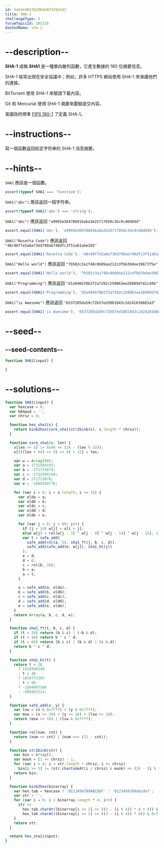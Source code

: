 ```yaml
---
id: 5eb3e4b5f629b9a07429a5d2
title: SHA-1
challengeType: 5
forumTopicId: 385326
dashedName: sha-1
---
```


# --description--

**SHA-1** 或稱 **SHA1** 是一種單向散列函數，它產生數據的 160 位摘要信息。

SHA-1 經常出現在安全協議中；例如，許多 HTTPS 網站使用 SHA-1 來保護他們的連接。

BitTorrent 使用 SHA-1 來驗證下載內容。

Git 和 Mercurial 使用 SHA-1 摘要來覈驗提交內容。

美國政府標準 [FIPS 180-1](https://rosettacode.org/wiki/SHA-1/FIPS-180-1) 了定義 SHA-1。

# --instructions--

寫一個函數返回給定字符串的 SHA-1 消息摘要。

# --hints--

`SHA1` 應該是一個函數。

```js
assert(typeof SHA1 === 'function');
```

`SHA1("abc")` 應該返回一個字符串。

```js
assert(typeof SHA1('abc') === 'string');
```

`SHA1("abc")` 應該返回 `"a9993e364706816aba3e25717850c26c9cd0d89d"`

```js
assert.equal(SHA1('abc'), 'a9993e364706816aba3e25717850c26c9cd0d89d');
```

`SHA1("Rosetta Code")` 應該返回 `"48c98f7e5a6e736d790ab740dfc3f51a61abe2b5"`

```js
assert.equal(SHA1('Rosetta Code'), '48c98f7e5a6e736d790ab740dfc3f51a61abe2b5');
```

`SHA1("Hello world")` 應該返回 `"7b502c3a1f48c8609ae212cdfb639dee39673f5e"`

```js
assert.equal(SHA1('Hello world'), '7b502c3a1f48c8609ae212cdfb639dee39673f5e');
```

`SHA1("Programming")` 應該返回 `"d1a946bf8b2f2a7292c250063ee28989d742cd4b"`

```js
assert.equal(SHA1('Programming'), 'd1a946bf8b2f2a7292c250063ee28989d742cd4b');
```

`SHA1("is Awesome")` 應該返回 `"6537205da59c72b57ed3881843c2d24103d683a3"`

```js
assert.equal(SHA1('is Awesome'), '6537205da59c72b57ed3881843c2d24103d683a3');
```

# --seed--

## --seed-contents--

```js
function SHA1(input) {

}
```

# --solutions--

```js
function SHA1(input) {
  var hexcase = 0;
  var b64pad = '';
  var chrsz = 8;

  function hex_sha1(s) {
    return binb2hex(core_sha1(str2binb(s), s.length * chrsz));
  }

  function core_sha1(x, len) {
    x[len >> 5] |= 0x80 << (24 - (len % 32));
    x[(((len + 64) >> 9) << 4) + 15] = len;

    var w = Array(80);
    var a = 1732584193;
    var b = -271733879;
    var c = -1732584194;
    var d = 271733878;
    var e = -1009589776;

    for (var i = 0; i < x.length; i += 16) {
      var olda = a;
      var oldb = b;
      var oldc = c;
      var oldd = d;
      var olde = e;

      for (var j = 0; j < 80; j++) {
        if (j < 16) w[j] = x[i + j];
        else w[j] = rol(w[j - 3] ^ w[j - 8] ^ w[j - 14] ^ w[j - 16], 1);
        var t = safe_add(
          safe_add(rol(a, 5), sha1_ft(j, b, c, d)),
          safe_add(safe_add(e, w[j]), sha1_kt(j))
        );
        e = d;
        d = c;
        c = rol(b, 30);
        b = a;
        a = t;
      }

      a = safe_add(a, olda);
      b = safe_add(b, oldb);
      c = safe_add(c, oldc);
      d = safe_add(d, oldd);
      e = safe_add(e, olde);
    }
    return Array(a, b, c, d, e);
  }

  function sha1_ft(t, b, c, d) {
    if (t < 20) return (b & c) | (~b & d);
    if (t < 40) return b ^ c ^ d;
    if (t < 60) return (b & c) | (b & d) | (c & d);
    return b ^ c ^ d;
  }

  function sha1_kt(t) {
    return t < 20
      ? 1518500249
      : t < 40
      ? 1859775393
      : t < 60
      ? -1894007588
      : -899497514;
  }

  function safe_add(x, y) {
    var lsw = (x & 0xffff) + (y & 0xffff);
    var msw = (x >> 16) + (y >> 16) + (lsw >> 16);
    return (msw << 16) | (lsw & 0xffff);
  }

  function rol(num, cnt) {
    return (num << cnt) | (num >>> (32 - cnt));
  }

  function str2binb(str) {
    var bin = Array();
    var mask = (1 << chrsz) - 1;
    for (var i = 0; i < str.length * chrsz; i += chrsz)
      bin[i >> 5] |= (str.charCodeAt(i / chrsz) & mask) << (24 - (i % 32));
    return bin;
  }

  function binb2hex(binarray) {
    var hex_tab = hexcase ? '0123456789ABCDEF' : '0123456789abcdef';
    var str = '';
    for (var i = 0; i < binarray.length * 4; i++) {
      str +=
        hex_tab.charAt((binarray[i >> 2] >> ((3 - (i % 4)) * 8 + 4)) & 0xf) +
        hex_tab.charAt((binarray[i >> 2] >> ((3 - (i % 4)) * 8)) & 0xf);
    }
    return str;
  }

  return hex_sha1(input);
}
```
